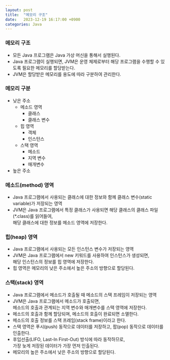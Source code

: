 ```yaml
---
layout: post
title:  "메모리 구조"
date:   2023-12-19 16:17:00 +0900
categories: Java
---
```


### 메모리 구조

- 모든 Java 프로그램은 Java 가상 머신을 통해서 실행된다.
- Java 프로그램이 실행되면, JVM은 운영 체제로부터 해당 프로그램을 수행할 수 있도록 필요한 메모리를 할당받는다.
- JVM은 할당받은 메모리를 용도에 따라 구분하여 관리한다.

### 메모리 구분

- 낮은 주소
	- 메소드 영역
		- 클래스
		- 클래스 변수
	- 힙 영역
		- 객체
		- 인스턴스
	- 스택 영역
		- 메소드
		- 지역 변수
		- 매개변수
- 높은 주소

### 메소드(method) 영역

- Java 프로그램에서 사용되는 클래스에 대한 정보와 함께 클래스 변수(static variable)가 저장되는 영역
- JVM은 Java 프로그램에서 특정 클래스가 사용되면 해당 클래스의 클래스 파일(*.class)를 읽어들여,  
해당 클래스에 대한 정보를 메소드 영역에 저장한다.

### 힙(heap) 영역

- Java 프로그램에서 사용되는 모든 인스턴스 변수가 저장되는 영역
- JVM은 Java 프로그램에서 new 키워드를 사용하여 인스턴스가 생성되면,  
해당 인스턴스의 정보를 힙 영역에 저장한다.
- 힙 영역은 메모리의 낮은 주소에서 높은 주소의 방향으로 할당된다.

### 스택(stack) 영역

- Java 프로그램에서 메소드가 호출될 때 메소드의 스택 프레임이 저장되는 영역
- JVM은 Java 프로그램에서 메소드가 호출되면,  
메소드의 호출과 관계되는 지역 변수와 매개변수를 스택 영역에 저장한다.
- 메소드의 호출과 함께 할당되며, 메소드의 호출이 완료되면 소멸한다.
- 메소드의 호출 정보를 스택 프레임(stack frame)이라고 한다.
- 스택 영역은 푸시(push) 동작으로 데이터를 저장하고, 팝(pop) 동작으로 데이터를 인출한다.
- 후입선출(LIFO, Last-In First-Out) 방식에 따라 동작하므로,  
가장 늦게 저장된 데이터가 가장 먼저 인출된다.
- 메모리의 높은 주소에서 낮은 주소의 방향으로 할당된다.